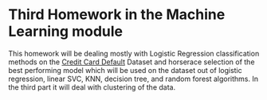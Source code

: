 # Third Homework in the Machine Learning module  

This homework  will be dealing mostly with Logistic Regression classification methods on the [Credit Card Default](https://archive.ics.uci.edu/ml/datasets/default+of+credit+card+clients) Dataset and horserace selection of the best performing model which will be used on the dataset out of logistic regression, linear SVC, KNN, decision tree, and random forest algorithms. In the third part it will deal with clustering of the data.